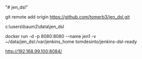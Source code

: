 "# jen_dsl" 

 
git remote add origin https://github.com/tomerb3/jen_dsl.git
 
 
 c:\users\baum2\data\jen_dsl
 
 
docker run -d -p 8080:8080 --name jen1 -v ~/data/jen_dsl:/var/jenkins_home tomdesinto/jenkins-dsl-ready

http://192.168.99.100:8084/
